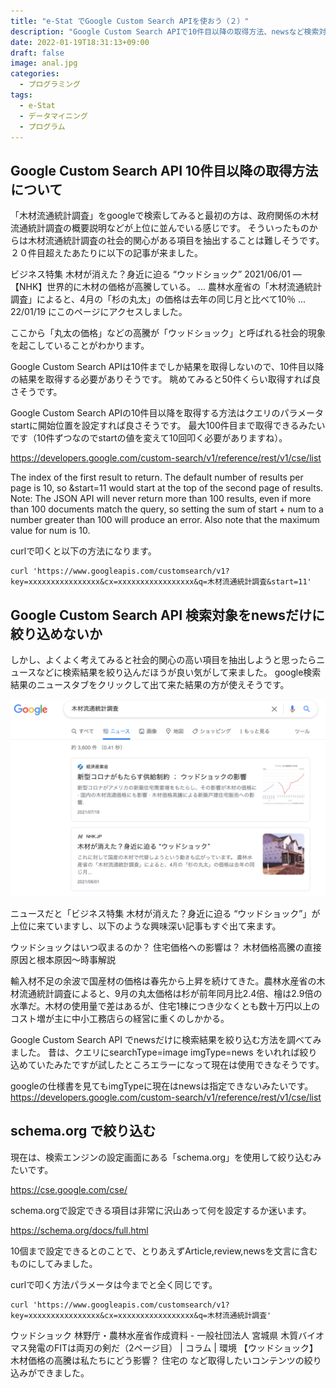 ```yaml
---
title: "e-Stat でGoogle Custom Search APIを使おう（２）"
description: "Google Custom Search APIで10件目以降の取得方法、newsなど検索対象の絞り込み方法について説明します。検索エンジンの設定にあるschema.orgを使用します。"
date: 2022-01-19T18:31:13+09:00
draft: false
image: anal.jpg
categories:
  - プログラミング
tags:
  - e-Stat 
  - データマイニング
  - プログラム
---
```

## Google Custom Search API 10件目以降の取得方法について

「木材流通統計調査」をgoogleで検索してみると最初の方は、政府関係の木材流通統計調査の概要説明などが上位に並んでいる感じです。
そういったものからは木材流通統計調査の社会的関心がある項目を抽出することは難しそうです。
２０件目超えたあたりに以下の記事が来ました。

ビジネス特集 木材が消えた？身近に迫る “ウッドショック”
2021/06/01 — 【NHK】世界的に木材の価格が高騰している。 ... 農林水産省の「木材流通統計調査」によると、4月の「杉の丸太」の価格は去年の同じ月と比べて10％ ...
22/01/19 にこのページにアクセスしました。

ここから「丸太の価格」などの高騰が「ウッドショック」と呼ばれる社会的現象を起こしていることがわかります。

Google Custom Search APIは10件までしか結果を取得しないので、10件目以降の結果を取得する必要がありそうです。
眺めてみると50件くらい取得すれば良さそうです。

Google Custom Search APIの10件目以降を取得する方法はクエリのパラメータ startに開始位置を設定すれば良さそうです。
最大100件目まで取得できるみたいです（10件ずつなのでstartの値を変えて10回叩く必要がありますね）。

https://developers.google.com/custom-search/v1/reference/rest/v1/cse/list

The index of the first result to return. The default number of results per page is 10, so &start=11 would start at the top of the second page of results. Note: The JSON API will never return more than 100 results, even if more than 100 documents match the query, so setting the sum of start + num to a number greater than 100 will produce an error. Also note that the maximum value for num is 10.

curlで叩くと以下の方法になります。

```
curl 'https://www.googleapis.com/customsearch/v1?key=xxxxxxxxxxxxxxxx&cx=xxxxxxxxxxxxxxxxx&q=木材流通統計調査&start=11'
```

## Google Custom Search API 検索対象をnewsだけに絞り込めないか

しかし、よくよく考えてみると社会的関心の高い項目を抽出しようと思ったらニュースなどに検索結果を絞り込んだほうが良い気がして来ました。
google検索結果のニュースタブをクリックして出て来た結果の方が使えそうです。

![ニュース](news.png "ニュース")

ニュースだと「ビジネス特集 木材が消えた？身近に迫る “ウッドショック”」が上位に来ていますし、以下のような興味深い記事もすぐ出て来ます。

ウッドショックはいつ収まるのか？ 住宅価格への影響は？ 木材価格高騰の直接原因と根本原因～時事解説

輸入材不足の余波で国産材の価格は春先から上昇を続けてきた。農林水産省の木材流通統計調査によると、9月の丸太価格は杉が前年同月比2.4倍、檜は2.9倍の水準だ。木材の使用量で差はあるが、住宅1棟につき少なくとも数十万円以上のコスト増が主に中小工務店らの経営に重くのしかかる。

Google Custom Search API でnewsだけに検索結果を絞り込む方法を調べてみました。
昔は、クエリにsearchType=image imgType=news をいれれば絞り込めていたみたですが試したところエラーになって現在は使用できなそうです。

googleの仕様書を見てもimgTypeに現在はnewsは指定できないみたいです。
https://developers.google.com/custom-search/v1/reference/rest/v1/cse/list

## schema.org で絞り込む
現在は、検索エンジンの設定画面にある「schema.org」を使用して絞り込むみたいです。

https://cse.google.com/cse/

schema.orgで設定できる項目は非常に沢山あって何を設定するか迷います。

https://schema.org/docs/full.html

10個まで設定できるとのことで、とりあえずArticle,review,newsを文言に含むものにしてみました。

curlで叩く方法パラメータは今までと全く同じです。

```
curl 'https://www.googleapis.com/customsearch/v1?key=xxxxxxxxxxxxxxxx&cx=xxxxxxxxxxxxxxxxx&q=木材流通統計調査'
```

ウッドショック 林野庁・農林水産省作成資料 - 一般社団法人 宮城県
木質バイオマス発電のFITは両刃の剣だ（2ページ目） | コラム | 環境
【ウッドショック】木材価格の高騰は私たちにどう影響？ 住宅の
など取得したいコンテンツの絞り込みができました。

